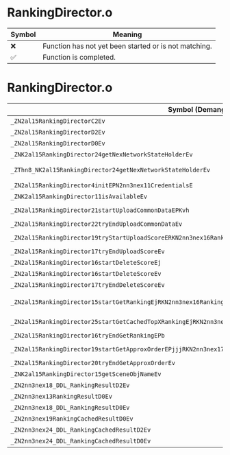 # RankingDirector.o
| Symbol | Meaning 
| ------------- | ------------- 
| :x: | Function has not yet been started or is not matching. 
| :white_check_mark: | Function is completed. 


# RankingDirector.o
| Symbol (Demangled) | Symbol (Mangled) | Decompiled? |
| ------------- |  ------------- | ------------- |
| `_ZN2al15RankingDirectorC2Ev` | `al::RankingDirector::RankingDirector(void)` | :white_check_mark: |
| `_ZN2al15RankingDirectorD2Ev` | `al::RankingDirector::~RankingDirector()` | :white_check_mark: |
| `_ZN2al15RankingDirectorD0Ev` | `al::RankingDirector::~RankingDirector()` | :white_check_mark: |
| `_ZNK2al15RankingDirector24getNexNetworkStateHolderEv` | `al::RankingDirector::getNexNetworkStateHolder(void)const` | :white_check_mark: |
| `_ZThn8_NK2al15RankingDirector24getNexNetworkStateHolderEv` | ``non-virtual thunk to'al::RankingDirector::getNexNetworkStateHolder(void)const` | :white_check_mark: |
| `_ZN2al15RankingDirector4initEPN2nn3nex11CredentialsE` | `al::RankingDirector::init(nn::nex::Credentials *)` | :white_check_mark: |
| `_ZNK2al15RankingDirector11isAvailableEv` | `al::RankingDirector::isAvailable(void)const` | :white_check_mark: |
| `_ZN2al15RankingDirector21startUploadCommonDataEPKvh` | `al::RankingDirector::startUploadCommonData(void const*,unsigned char)` | :white_check_mark: |
| `_ZN2al15RankingDirector22tryEndUploadCommonDataEv` | `al::RankingDirector::tryEndUploadCommonData(void)` | :white_check_mark: |
| `_ZN2al15RankingDirector19tryStartUploadScoreERKN2nn3nex16RankingScoreDataE` | `al::RankingDirector::tryStartUploadScore(nn::nex::RankingScoreData const&)` | :white_check_mark: |
| `_ZN2al15RankingDirector17tryEndUploadScoreEv` | `al::RankingDirector::tryEndUploadScore(void)` | :white_check_mark: |
| `_ZN2al15RankingDirector16startDeleteScoreEj` | `al::RankingDirector::startDeleteScore(unsigned int)` | :white_check_mark: |
| `_ZN2al15RankingDirector16startDeleteScoreEv` | `al::RankingDirector::startDeleteScore(void)` | :white_check_mark: |
| `_ZN2al15RankingDirector17tryEndDeleteScoreEv` | `al::RankingDirector::tryEndDeleteScore(void)` | :white_check_mark: |
| `_ZN2al15RankingDirector15startGetRankingEjRKN2nn3nex16RankingConstants11RankingModeERKNS2_17RankingOrderParamE` | `al::RankingDirector::startGetRanking(unsigned int,nn::nex::RankingConstants::RankingMode const&,nn::nex::RankingOrderParam const&)` | :white_check_mark: |
| `_ZN2al15RankingDirector25startGetCachedTopXRankingEjRKN2nn3nex17RankingOrderParamE` | `al::RankingDirector::startGetCachedTopXRanking(unsigned int,nn::nex::RankingOrderParam const&)` | :white_check_mark: |
| `_ZN2al15RankingDirector16tryEndGetRankingEPb` | `al::RankingDirector::tryEndGetRanking(bool *)` | :white_check_mark: |
| `_ZN2al15RankingDirector19startGetApproxOrderEPjjjRKN2nn3nex17RankingOrderParamE` | `al::RankingDirector::startGetApproxOrder(unsigned int *,unsigned int,unsigned int,nn::nex::RankingOrderParam const&)` | :white_check_mark: |
| `_ZN2al15RankingDirector20tryEndGetApproxOrderEv` | `al::RankingDirector::tryEndGetApproxOrder(void)` | :white_check_mark: |
| `_ZNK2al15RankingDirector15getSceneObjNameEv` | `al::RankingDirector::getSceneObjName(void)const` | :white_check_mark: |
| `_ZN2nn3nex18_DDL_RankingResultD2Ev` | `nn::nex::_DDL_RankingResult::~_DDL_RankingResult()` | :white_check_mark: |
| `_ZN2nn3nex13RankingResultD0Ev` | `nn::nex::RankingResult::~RankingResult()` | :white_check_mark: |
| `_ZN2nn3nex18_DDL_RankingResultD0Ev` | `nn::nex::_DDL_RankingResult::~_DDL_RankingResult()` | :white_check_mark: |
| `_ZN2nn3nex19RankingCachedResultD0Ev` | `nn::nex::RankingCachedResult::~RankingCachedResult()` | :white_check_mark: |
| `_ZN2nn3nex24_DDL_RankingCachedResultD2Ev` | `nn::nex::_DDL_RankingCachedResult::~_DDL_RankingCachedResult()` | :white_check_mark: |
| `_ZN2nn3nex24_DDL_RankingCachedResultD0Ev` | `nn::nex::_DDL_RankingCachedResult::~_DDL_RankingCachedResult()` | :white_check_mark: |
